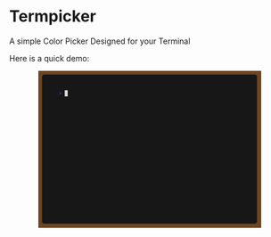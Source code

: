 # Termpicker

A simple Color Picker Designed for your Terminal

Here is a quick demo:
<div align="center">
  <img src="./assets/demo.gif" width="400" alt="Termpicker Demo"><br>
</div>

